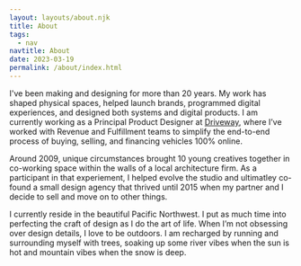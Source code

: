 ```yaml
---
layout: layouts/about.njk
title: About
tags:
  - nav
navtitle: About
date: 2023-03-19
permalink: /about/index.html
---
```


I've been making and designing for more than 20 years. My work has shaped physical spaces, helped launch brands, programmed digital experiences, and designed both systems and digital products. I am currently working as a Principal Product Designer at [Driveway](https://driveway.com), where I’ve worked with Revenue and Fulfillment teams to simplify the end-to-end process of buying, selling, and financing vehicles 100% online. 

Around 2009, unique circumstances brought 10 young creatives together in co-working space within the walls of a local architecture firm. As a participant in that experiement, I helped evolve the studio and ultimatley co-found a small design agency that thrived until 2015 when my partner and I decide to sell and move on to other things.

I currently reside in the beautiful Pacific Northwest. I put as much time into perfecting the craft of design as I do the art of life. When I’m not obsessing over design details, I love to be outdoors. I am recharged by running and surrounding myself with trees, soaking up some river vibes when the sun is hot and mountain vibes when the snow is deep.
